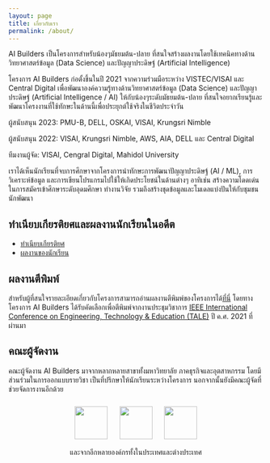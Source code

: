 ```yaml
---
layout: page
title: เกี่ยวกับเรา
permalink: /about/
---
```


AI Builders เป็นโครงการสำหรับน้องๆมัธยมต้น-ปลาย ที่สนใจสร้างผลงานโดยใช้เทคนิคทางด้านวิทยาศาสตร์ข้อมูล (Data Science)
และปัญญาประดิษฐ์ (Artificial Intelligence)

โครงการ AI Builders ก่อตั้งขึ้นในปี 2021 จากความร่วมมือระหว่าง VISTEC/VISAI และ Central Digital เพื่อพัฒนาองค์ความรู้ทางด้านวิทยาศาสตร์ข้อมูล (Data Science) และปัญญาประดิษฐ์ (Artificial Intelligence / AI) ให้กับน้องๆระดับมัธยมต้น-ปลาย ที่สนใจอยากเรียนรู้และพัฒนาโครงงานที่ใช้ทักษะในด้านนี้เพื่อประยุกต์ใช้จริงในชีวิตประจำวัน

ผู้สนับสนุน 2023: PMU-B, DELL, OSKAI, VISAI, Krungsri Nimble

ผู้สนับสนุน 2022: VISAI, Krungsri Nimble, AWS, AIA, DELL และ Central Digital

ทีมงานผู้จัด: VISAI, Cengral Digital, Mahidol University

เราได้เห็นนักเรียนที่จบการศึกษาจากโครงการนำทักษะการพัฒนาปัญญาประดิษฐ์ (AI / ML), การวิเคราะห์ข้อมูล
และการเขียนโปรแกรมไปใช้ให้เกิดประโยชน์ในด้านต่างๆ อาทิเช่น สร้างความโดดเด่นในการสมัครเข้าศึกษาระดับอุดมศึกษา ทำงานวิจัย
รวมถึงสร้างชุดข้อมูลและโมเดลแบ่งปันให้กับชุมชนนักพัฒนา

## ทำเนียบเกียรติยศและผลงานนักเรียนในอดีต

- [ทำเนียบเกียรติยศ](../hall-of-fame/)
- [ผลงานของนักเรียน](https://ai-builders.github.io/showcase)

## ผลงานตีพิมพ์

สำหรับผู้ที่สนใจรายละเอียดเกี่ยวกับโครงการสามารถอ่านผลงานตีพิมพ์ของโครงการได้[ที่นี่](https://ai-builders.github.io/assets/publications/aibuilders-tale2021.pdf)
โดยทางโครงการ AI Builders ได้รับคัดเลือกเพื่อตีพิมพ์จากงานประชุมวิชาการ
[IEEE International Conference on Engineering, Technology & Education (TALE)](https://ieeexplore.ieee.org/document/9678620) ปี ค.ศ. 2021 ที่ผ่านมา

## คณะผู้จัดงาน

คณะผู้จัดงาน AI Builders มาจากหลากหลายสาขาทั้งมหาวิทยาลัย ภาคธุรกิจและอุตสาหกรรม
โดยมีส่วนร่วมในการออกแบบรายวิชา เป็นที่ปรึกษาให้นักเรียนระหว่างโครงการ
นอกจากนั้นยังมีคณะผู้จัดที่ช่วยจัดการงานอีกด้วย

<style>
  p.sponsor-imgs {
    margin-top: 25px;
  }
  .row {
    margin-top: 15px;
    text-align: center;
  }
  .row > img {
    margin: 0px 10px;
  }
</style>

<p class="sponsor-imgs">
  <div class="row">
    <img src="{{ site.baseurl }}/images/vistec_logo.png"  height="65" />
    <img src="{{ site.baseurl }}/images/central_digital_logo.png"  height="65" />
    <img src="{{ site.baseurl }}/images/mahidol_logo.png"  height="65" />
  </div>
  <p align="center">
    และจากอีกหลายองค์กรทั้งในประเทศและต่างประเทศ
  </p>
</p>
